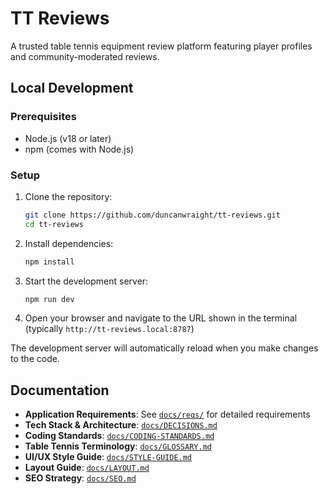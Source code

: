 # TT Reviews

A trusted table tennis equipment review platform featuring player profiles and community-moderated reviews.

## Local Development

### Prerequisites

- Node.js (v18 or later)
- npm (comes with Node.js)

### Setup

1. Clone the repository:

   ```bash
   git clone https://github.com/duncanwraight/tt-reviews.git
   cd tt-reviews
   ```

2. Install dependencies:

   ```bash
   npm install
   ```

3. Start the development server:

   ```bash
   npm run dev
   ```

4. Open your browser and navigate to the URL shown in the terminal (typically `http://tt-reviews.local:8787`)

The development server will automatically reload when you make changes to the code.

## Documentation

- **Application Requirements**: See [`docs/reqs/`](docs/reqs/) for detailed requirements
- **Tech Stack & Architecture**: [`docs/DECISIONS.md`](docs/DECISIONS.md)
- **Coding Standards**: [`docs/CODING-STANDARDS.md`](docs/CODING-STANDARDS.md)
- **Table Tennis Terminology**: [`docs/GLOSSARY.md`](docs/GLOSSARY.md)
- **UI/UX Style Guide**: [`docs/STYLE-GUIDE.md`](docs/STYLE-GUIDE.md)
- **Layout Guide**: [`docs/LAYOUT.md`](docs/LAYOUT.md)
- **SEO Strategy**: [`docs/SEO.md`](docs/SEO.md)
